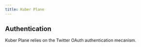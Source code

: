 ```yaml
---
title: Kuber Plane
---
```


## Authentication

Kuber Plane relies on the Twitter OAuth authentication mecanism.
